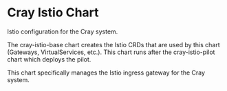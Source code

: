 # Cray Istio Chart

Istio configuration for the Cray system.

The cray-istio-base chart creates the Istio CRDs that
are used by this chart (Gateways, VirtualServices, etc.).
This chart runs after the cray-istio-pilot chart which deploys the pilot.

This chart specifically manages the Istio ingress gateway for the Cray system.
